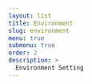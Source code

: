 ```yaml
---
layout: list
title: Environment
slug: environment
menu: true
submenu: true
order: 2
description: >
  Environment Setting
---
```

